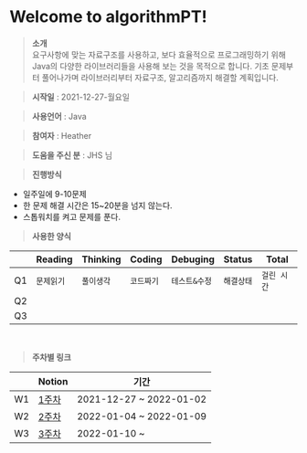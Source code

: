 # Welcome to algorithmPT!


> **소개** <br>
요구사항에 맞는 자료구조를 사용하고, 보다 효율적으로 프로그래밍하기 위해
Java의 다양한 라이브러리들을 사용해 보는 것을 목적으로 합니다.
기초 문제부터 풀어나가며 라이브러리부터 자료구조, 알고리즘까지 해결할 계획입니다.

> **시작일**  : 2021-12-27-월요일

> **사용언어** : Java

> **참여자** : Heather

> **도움을 주신 분** : JHS 님

>  **진행방식**

- 일주일에 9-10문제
- 한 문제 해결 시간은 15~20분을 넘지 않는다.
- 스톱워치를 켜고 문제를 푼다.
  <br>

> **사용한 양식**

|    |Reading |Thinking	|Coding |Debuging |Status  |Total                      |
|----------------|------------------------|-----------------------------|-|-|-|-
|Q1|`문제읽기`  |`풀이생각`  |`코드짜기`|`테스트&수정`|`해결상태`|`걸린 시간`
|Q2          |            |     |
|Q3         |||

<br>

> **주차별 링크**


|  |Notion|기간                     |
|--|------|-----------------------|
|W1|[1주차] |2021-12-27 ~ 2022-01-02|
|W2|[2주차] |2022-01-04 ~ 2022-01-09|
|W3|[3주차] |2022-01-10 ~      |



[1주차]: https://heather-dev.notion.site/Week-1-7c50b06c12c642019b1d1fce97a9e057
[2주차]: https://heather-dev.notion.site/Week-2-c89a13a2d3514abbb93943e399cc1959
[3주차]: https://heather-dev.notion.site/Week-3-4a4a0d05eca246cdb742d26003eb8395